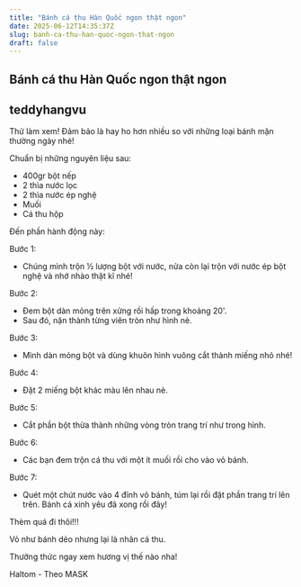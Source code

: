 ```yaml
---
title: "Bánh cá thu Hàn Quốc ngon thật ngon"
date: 2025-06-12T14:35:37Z
slug: banh-ca-thu-han-quoc-ngon-that-ngon
draft: false
---
```


## Bánh cá thu Hàn Quốc ngon thật ngon

## teddyhangvu

Thử làm xem! Đảm bảo là hay ho hơn nhiều so với những loại bánh mặn thường ngày nhé!

Chuẩn bị những nguyên liệu sau:

- 400gr bột nếp
- 2 thìa nước lọc
- 2 thìa nước ép nghệ
- Muối
- Cá thu hộp

 
 
Đến phần hành động này: 





Bước 1:

- Chúng mình trộn ½ lượng bột với nước, nửa còn lại trộn với nước ép bột nghệ và nhớ nhào thật kĩ nhé!




Bước 2:

- Đem bột dàn mỏng trên xửng rồi hấp trong khoảng 20'.
- Sau đó, nặn thành từng viên tròn như hình nè. 




Bước 3:

- Mình dàn mỏng bột và dùng khuôn hình vuông cắt thành miếng nhỏ nhé!




Bước 4:

- Đặt 2 miếng bột khác màu lên nhau nè. 




Bước 5:

- Cắt phần bột thừa thành những vòng tròn trang trí như trong hình.




Bước 6:

- Các bạn đem trộn cá thu với một ít muối rồi cho vào vỏ bánh. 




Bước 7:

- Quét một chút nước vào 4 đỉnh vỏ bánh, túm lại rồi đặt phần trang trí lên trên.
Bánh cá xinh yêu đã xong rồi đây!


Thèm quá đi thôi!!!
 


Vỏ như bánh dẻo nhưng lại là nhân cá thu.



Thưởng thức ngay xem hương vị thế nào nha!
 
Haltom - Theo MASK